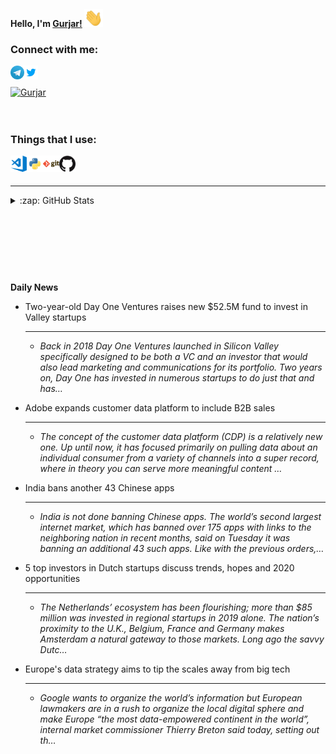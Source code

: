 #### Hello, I'm [Gurjar!](https://GurjarKing.github.io) <img src="https://raw.githubusercontent.com/ABSphreak/ABSphreak/master/gifs/Hi.gif" width="30px"></h2>


### Connect with me:

[<img align="left" alt="Gurjar | Telegram" width="22px" src="https://raw.githubusercontent.com/github/explore/80688e429a7d4ef2fca1e82350fe8e3517d3494d/topics/telegram/telegram.png" />][Telegram]
[<img align="left" alt="Gurjar | Twitter" width="22px" src="https://raw.githubusercontent.com/github/explore/80688e429a7d4ef2fca1e82350fe8e3517d3494d/topics/twitter/twitter.png" />][Twitter]
<br >
<br >
<a href="https://github.com/GurjarKing"><img src="https://komarev.com/ghpvc/?username=GurjarKing" alt="Gurjar" /></a> <br />
<br />
<br />
<!-- <br >

![](https://visitor-badge.glitch.me/badge?page_id=GurjarKing)

<br /> -->

### Things that I use:

[<img align="left" alt="Visual Studio Code" width="26px" src="https://raw.githubusercontent.com/github/explore/80688e429a7d4ef2fca1e82350fe8e3517d3494d/topics/visual-studio-code/visual-studio-code.png" />][VSCode]
[<img align="left" alt="Python" width="26px" src="https://raw.githubusercontent.com/github/explore/80688e429a7d4ef2fca1e82350fe8e3517d3494d/topics/python/python.png" />][Python]
[<img align="left" alt="Git" width="26px" src="https://raw.githubusercontent.com/github/explore/80688e429a7d4ef2fca1e82350fe8e3517d3494d/topics/git/git.png" />][Git]
[<img align="left" alt="GitHub" width="26px" src="https://raw.githubusercontent.com/github/explore/78df643247d429f6cc873026c0622819ad797942/topics/github/github.png" />][Github]

<br />
<br />

---
<details>
  <summary>:zap: GitHub Stats</summary>

<img align="left" alt="Gurjar's Github Stats" src="https://github-readme-stats.vercel.app/api?username=GurjarKing&show_icons=true&hide_border=true&count_private=true&include_all_commit=true&theme=algolia" />

</details>

<!-- ### 🔔 My latest tweet
<a href="https://twitter.com/Gurjar_King43" target="_blank">
	<img src="https://github.com/GurjarKing/GurjarKing/raw/master/tweet.png" width="70%" align="center" alt="Click to view on Twitter" title="My latest tweet, as an image"/>
</a> -->
<br>

<pre>

</pre>

<!-- **Quote of the hour:**

{qoth}

~ {qoth_author}
<pre>

</pre> -->
<br>
<pre>


</pre>
<strong>Daily News</strong>
  
  - Two-year-old Day One Ventures raises new $52.5M fund to invest in Valley startups
     <hr/>
     
      - *Back in 2018 Day One Ventures launched in Silicon Valley specifically designed to be both a VC and an investor that would also lead marketing and communications for its portfolio. Two years on, Day One has invested in numerous startups to do just that and has…*
     
  - Adobe expands customer data platform to include B2B sales
      <hr/>
      
      - *The concept of the customer data platform (CDP) is a relatively new one. Up until now, it has focused primarily on pulling data about an individual consumer from a variety of channels into a super record, where in theory you can serve more meaningful content …*
      
  - India bans another 43 Chinese apps
      <hr/>
      
      - *India is not done banning Chinese apps. The world’s second largest internet market, which has banned over 175 apps with links to the neighboring nation in recent months, said on Tuesday it was banning an additional 43 such apps. Like with the previous orders,…*
      
  - 5 top investors in Dutch startups discuss trends, hopes and 2020 opportunities
      <hr/>
      
      - *The Netherlands’ ecosystem has been flourishing; more than $85 million was invested in regional startups in 2019 alone. The nation’s proximity to the U.K., Belgium, France and Germany makes Amsterdam a natural gateway to those markets. Long ago the savvy Dutc…*
       
  - Europe's data strategy aims to tip the scales away from big tech
      <hr/>
       
       - *Google wants to organize the world’s information but European lawmakers are in a rush to organize the local digital sphere and make Europe “the most data-empowered continent in the world”, internal market commissioner Thierry Breton said today, setting out th…*
      

<br />

[VSCode]: https://code.visualstudio.com/
[Python]: https://www.python.org/
[Git]: https://git-scm.com/
[Github]: https://github.com/
[Telegram]: https://t.me/Gurjar_King/
[Twitter]: https://twitter.com/Gurjar_King43/
